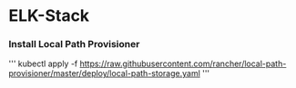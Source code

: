 # ELK-Stack

### Install Local Path Provisioner
'''
kubectl apply -f https://raw.githubusercontent.com/rancher/local-path-provisioner/master/deploy/local-path-storage.yaml
'''
